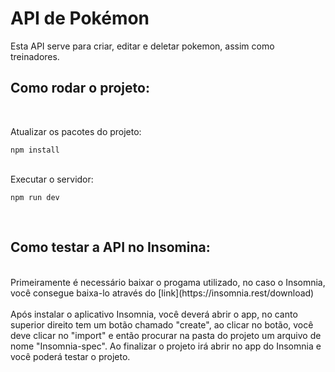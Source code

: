 # API de Pokémon
Esta API serve para criar, editar e deletar pokemon, assim como treinadores.

## Como rodar o projeto:
<br>

Atualizar os pacotes do projeto:
```
npm install
```
<br>
Executar o servidor:

```
npm run dev
```
<br>

## Como testar a API no Insomina:
<br>
Primeiramente é necessário baixar o progama utilizado, no caso o Insomnia, você consegue baixa-lo através do [link](https://insomnia.rest/download)
<br>
<br>
Após instalar o aplicativo Insomnia, você deverá abrir o app, no canto superior direito tem um botão chamado "create", ao clicar no botão, você deve clicar no "import" e então procurar na pasta do projeto um arquivo de nome "Insomnia-spec". Ao finalizar o projeto irá abrir no app do Insomnia e você poderá testar o projeto.